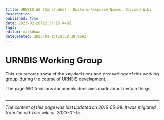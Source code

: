 ```yaml
---
title: URNBIS WG (Concluded) - Uniform Resource Names, Revised Wiki
description: 
published: true
date: 2023-02-26T22:37:15.449Z
tags: 
editor: markdown
dateCreated: 2023-01-15T22:58:38.969Z
---
```


# URNBIS Working Group
This site records some of the key decisions and proceedings of this working group, during the course of URNBIS development.

The page WGDecisions documents decisions made about certain things.
&nbsp;
&nbsp;
&nbsp;

---

*The content of this page was last updated on 2016-05-28. It was migrated from the old Trac wiki on 2023-01-15.*
